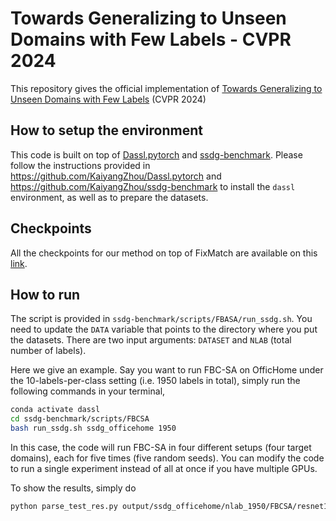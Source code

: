 # Towards Generalizing to Unseen Domains with Few Labels - CVPR 2024

<!-- [![paper](https://img.shields.io/badge/arXiv-Paper-42FF33)](https://arxiv.org/abs/2403.02782) 
[![Project Page](https://img.shields.io/badge/Project-Page-blue)](https://bimsarapathiraja.github.io/mccl-project-page/)   -->

This repository gives the official implementation of [Towards Generalizing to Unseen Domains with Few Labels](https://arxiv.org/abs/2403.11674) (CVPR 2024)

## How to setup the environment

This code is built on top of [Dassl.pytorch](https://github.com/KaiyangZhou/Dassl.pytorch) and [ssdg-benchmark](https://github.com/KaiyangZhou/ssdg-benchmark). Please follow the instructions provided in https://github.com/KaiyangZhou/Dassl.pytorch and https://github.com/KaiyangZhou/ssdg-benchmark to install the `dassl` environment, as well as to prepare the datasets. 

## Checkpoints

All the checkpoints for our method on top of FixMatch are available on this [link](https://mega.nz/folder/UOUGSSaZ#KWk-X8uVgNhSpzUlnwG7DQ).

## How to run

The script is provided in `ssdg-benchmark/scripts/FBASA/run_ssdg.sh`. You need to update the `DATA` variable that points to the directory where you put the datasets. There are two input arguments: `DATASET` and `NLAB` (total number of labels).


Here we give an example. Say you want to run FBC-SA on OfficHome under the 10-labels-per-class setting (i.e. 1950 labels in total), simply run the following commands in your terminal,
```bash
conda activate dassl
cd ssdg-benchmark/scripts/FBCSA
bash run_ssdg.sh ssdg_officehome 1950 
```

In this case, the code will run FBC-SA in four different setups (four target domains), each for five times (five random seeds). You can modify the code to run a single experiment instead of all at once if you have multiple GPUs.


To show the results, simply do
```bash
python parse_test_res.py output/ssdg_officehome/nlab_1950/FBCSA/resnet18 --multi-exp
```

<!-- ### Citation
```shell
@misc{nagasinghe2024use,
      title={Why Not Use Your Textbook? Knowledge-Enhanced Procedure Planning of Instructional Videos}, 
      author={Kumaranage Ravindu Yasas Nagasinghe and Honglu Zhou and Malitha Gunawardhana and Martin Renqiang Min and Daniel Harari and Muhammad Haris Khan},
      year={2024},
      eprint={2403.02782},
      archivePrefix={arXiv},
      primaryClass={cs.CV}
}
``` -->
